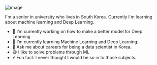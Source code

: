 ![image](https://github.com/BaeSooKeun/BaeSooKeun/assets/138861359/f89870bb-940c-40da-a711-322115ceafd9)

I'm a senior in university who lives in South Korea. Currently I'm learning about machine learning and Deep Learning. 

- 🔭 I’m currently working on how to make a better model for Deep Learning
- 🌱 I’m currently learning Machine Learning and Deep Learning.
- 💬 Ask me about careers for being a data scientist in Korea.
- 😄 I like to solve problems through ML
- ⚡ Fun fact: I never thought I would be so in to those subjects.
